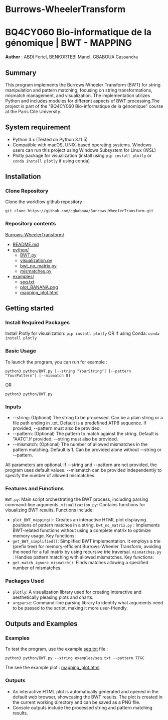 # Burrows-WheelerTransform

# BQ4CY060 Bio-informatique de la génomique | BWT - MAPPING
**Author** : ABDI Feriel, BENKORTEBI Manel, GBABOUA Cassandra

## Summary 
This program implements the Burrows-Wheeler Transform (BWT) for string manipulation and pattern matching, focusing on string transformations, mismatch management, and visualization. The implementation utilizes Python and includes modules for different aspects of BWT processing.The project is part of the "BQ4CY060 Bio-informatique de la génomique" course at the Paris Cité University.

## System requirement
- Python 3.x (Tested on Python 3.11.5)
- Compatible with macOS, UNIX-based operating systems. Windows users can run this project using Windows Subsystem for Linux (WSL)
- Plotly package for visualization (install using `pip install plotly` or `conda install plotly` if using conda)

## Installation

### Clone Repository

Clone the workflow github repository :

`git clone https://github.com/cgbaboua/Burrows-WheelerTransform.git`

### Repository contents 
[Burrows-WheelerTransform/](https://github.com/cgbaboua/Burrows-WheelerTransform)
  - [README.md](https://github.com/cgbaboua/Burrows-WheelerTransform/blob/main/README.md)
  - [python/](https://github.com/cgbaboua/Burrows-WheelerTransform/blob/main/python)
    - [BWT.py](https://github.com/cgbaboua/Burrows-WheelerTransform/blob/main/python/BWT.py)
    - [visualization.py](https://github.com/cgbaboua/Burrows-WheelerTransform/blob/main/python/visualization.py)
    - [bwt_no_matrix.py](https://github.com/cgbaboua/Burrows-WheelerTransform/blob/main/python/bwt_no_matrix.py)
    - [mismatches.py](https://github.com/cgbaboua/Burrows-WheelerTransform/blob/main/python/mismatches.py)
  - [examples/](https://github.com/cgbaboua/Burrows-WheelerTransform/blob/main/examples)
    - [seq.txt](https://github.com/cgbaboua/Burrows-WheelerTransform/blob/main/examples/seq.txt)
    - [plot_BANANA.png](https://github.com/cgbaboua/Burrows-WheelerTransform/blob/main/examples/plot_BANANA.png)
    - [mapping_plot.html](https://github.com/cgbaboua/Burrows-WheelerTransform/blob/main/examples/mapping_plot.html)


## Getting started

### Install Required Packages
Install Plotly for visualization:
`pip install plotly`
OR
If using Conda:
`conda install plotly`


### Basic Usage
To launch the program, you can run for example : 

`python3 python/BWT.py [--string "YourString"] [--pattern "YourPattern"] [--mismatch 0]`

OR 

`python3 python/BWT.py`

### Inputs 
- --string: (Optional) The string to be processed. Can be a plain string or a file path ending in .txt. Default is a predefined ATP8 sequence. If provided, --pattern must also be provided.
- --pattern: (Optional) The pattern to match against the string. Default is "AATC".If provided, --string must also be provided.
- --mismatch: (Optional) The number of allowed mismatches in the pattern matching. Default is 1. Can be provided alone without --string or --pattern.
  
All parameters are optional. If --string and --pattern are not provided, the program uses default values. --mismatch can be provided independently to specify the number of allowed mismatches.


### Features and Functions

`BWT.py`: Main script orchestrating the BWT process, including parsing command-line arguments.
`visualization.py`: Contains functions for visualizing BWT results. Functions include:
  - `plot_BWT_mapping()`: Creates an interactive HTML plot displaying positions of pattern matches in a string.
`bwt_no_matrix.py` : Implements BWT-related functions without using a complete matrix to optimize memory usage. Key functions:
  - `get_BWT_simplified()`: Simplified BWT implementation. It employs a trie (prefix tree) for memory-efficient Burrows-Wheeler Transform, avoiding the need for a full matrix by using recursive trie traversal.
`mismatches.py` : Handles pattern matching with allowed mismatches. Key functions:
  - `get_match_ignore_mismatch()`: Finds matches allowing a specified number of mismatches.


### Packages Used 
- `plotly`: A visualization library used for creating interactive and aesthetically pleasing plots and charts. 
- `argparse`: Command-line parsing library to identify what arguments need to be passed to the script, making it more user-friendly.

## Outputs and Examples

### Examples

To test the program, use the example [seq.txt](https://github.com/cgbaboua/Burrows-WheelerTransform/blob/main/examples/seq.txt) file :

`python3 python/BWT.py --string examples/seq.txt --pattern TTGC`

The see the example plot : [mapping_plot.html](https://github.com/cgbaboua/Burrows-WheelerTransform/blob/main/examples/mapping_plot.html)

### Outputs 

- An interactive HTML plot is automatically generated and opened in the default web browser, showcasing the BWT results. The plot is created in the current working directory and can be saved as a PNG file.
- Console outputs include the processed string and pattern matching results.
